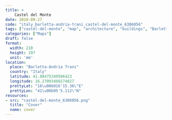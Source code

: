 ```yaml
---
title: > 
    Castel del Monte
date: 2018-09-27
code: "italy_barletta-andria-trani_castel-del-monte_6306056"
tags: ["castel-del-monte", "map", "architecture", "buildings", "Barletta-Andria Trani", "Italy"]
categories: ["Maps"]
draft: false
format:
  width: 210
  height: 297
  unit: 'mm'
location:
  place: "Barletta-Andria Trani"
  country: "Italy"
  latitude: 41.08475349586423
  longitude: 16.27093460274827
  prettyLat: "16\u00b016'15.36\"E"
  prettyLon: "41\u00b05'5.112\"N"
resources:
- src: "castel-del-monte_6306056.png"
  title: "Cover"
  name: cover
---
```

